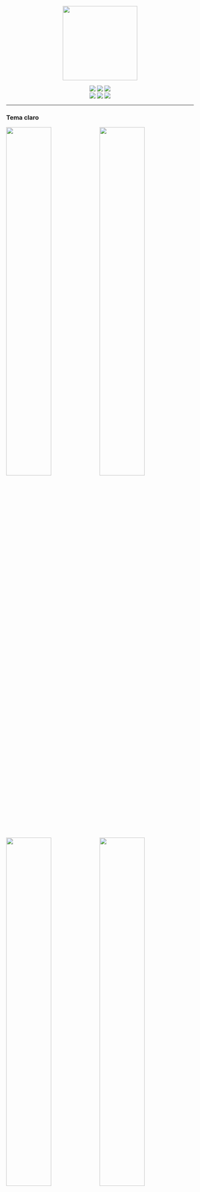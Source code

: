 <div align="center">
<p>
<img src="https://i.imgur.com/qMsOvLb.png" data-canonical-src="https://i.imgur.com/qMsOvLb.png" width="200" />
</p>


<img src="https://img.shields.io/badge/license-MIT-5965e0?style=flat-square">
<img src="https://img.shields.io/badge/🚀-RocketSeat-5965e0?style=flat-square">
<img src="https://img.shields.io/badge/NLW-%234-5965e0?style=flat-square">
</div>

<div align="center">
<img src="https://img.shields.io/badge/ReactJS-5965e0?style=for-the-badge&logo=react&logoColor=white">
<img src="https://img.shields.io/badge/Next.JS-5965e0?style=for-the-badge&logo=next.js&logoColor=white">
<img src="https://img.shields.io/badge/Typescript-5965e0?style=for-the-badge&logo=typescript&logoColor=white">
</div>

---

### Tema claro
<img src="https://i.imgur.com/lvEeifi.png" width="49%" />
<img src="https://i.imgur.com/RdTrc3z.png" width="49%" />
<img src="https://i.imgur.com/9xvnZHN.png" width="49%" />
<img src="https://i.imgur.com/uYRrQvT.png" width="49%" />

### Tema (totalmente) escuro
<img src="https://i.imgur.com/efF1blA.png" width="49%" />
<img src="https://i.imgur.com/I5KlLEo.png" width="49%" />
<img src="https://i.imgur.com/scWaVWZ.png" width="49%" />
<img src="https://i.imgur.com/MA42VCg.png" width="49%" />

# 🔖 Guia
- [Projeto](#projeto)
- [Layout](#🎨%20layout)
- [Tecnologias](#⚙️%20tecnologias)
- [Guia de Instalação](#🗂️%20guia%20de%20instalação)
- [Licença](#📑%20licença)

# 🚀 Projeto
> Projeto desenvolvido durante a [Next Level Week](https://nextlevelweek.com) #4 (trilha de ReactJS).

O moveit é um app que utiliza a técnica de Pomodoro para promover a realização de exercícios físicos para usuários que passam longas horas utilizando o computador, oferecendo desafios e recompensas em prol da saúde física e estimulando o foco total em suas atividades.

# 🎨 Layout
Os protótipos do design da aplicação podem ser encontrados no Figma, pelos seguintes links:
- [Versão 1.0](https://www.figma.com/file/ge20pu3ofMOKoliUyKx1Nl/Move.it-1.0/duplicate)
- [Versão 2.0](https://www.figma.com/file/vRbW1u0CEZuG2zE6bU5qLg/Move.it-2.0/duplicate)

# ⚙️ Tecnologias 
- [Git](https://git-scm.com)
- [Next.js](https://nextjs.org)
- [React](https://reactjs.org)
- [TypeScript](https://www.typescriptlang.org)
- [Yarn](https://yarnpkg.com)

<!-- # ✔️ ToDo
- [x] Tema escuro
- [x] Novos detalhes no design
- [ ] Autenticação de Usuário
- [ ] Persistência de progresso mais robusta
- [ ] Compartilhar progresso
- [ ] Leaderboard -->

# 🗂️ Guia de Instalação

> ⚠️ Certifique-se de possuir [Node.js](https://nodejs.org/en/) e o [Git](https://git-scm.com) instalados em seu computador. Você também pode utilizar [Yarn](https://yarnpkg.com).

## Clonando o repositório 
```bash
git clone https://github.com/rdgrb/nlw-move-it.git
```

## Instalando os pacotes
```bash
# Caso esteja utilizando o NPM
npm install

# Caso esteja utilizando o yarn
yarn install
```

## Executando o projeto
```bash
npm run dev

# ou, utilizando yarn
yarn dev
```
A aplicação estará rodando na porta 3000 do localhost.
([http://localhost:3000](http://localhost:3000))


# 📑 Licença
Esse projeto está sob licença MIT. Leia o [LICENSE](LICENSE.md) para mais detalhes.

----
<div align="center" style="font-weight: 600; ">
<img src="https://img.shields.io/badge/made_by-Rodrigo%20Ribeiro_🥳-5965e0?style=flat-square">
</div>
